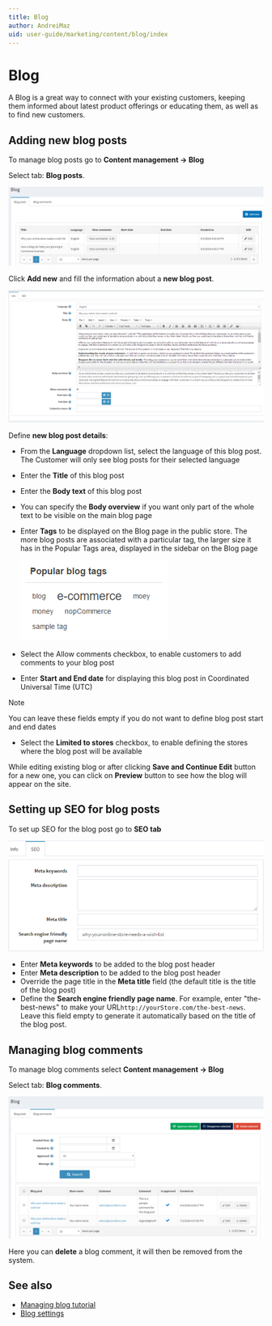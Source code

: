 ```yaml
---
title: Blog
author: AndreiMaz
uid: user-guide/marketing/content/blog/index
---
```

# Blog

A Blog is a great way to connect with your existing customers, keeping them informed about latest product offerings or educating them, as well as to  find new customers.

## Adding new blog posts

To manage blog posts go to **Content management → Blog**

Select tab: **Blog posts**.

![p1](_static/index/Blog1.PNG)

Click **Add new** and fill the information about a **new blog post**.

![p2](_static/index/Blog2.PNG)

Define **new blog post details**:

- From the **Language** dropdown list, select the language of this blog post. The Customer will only see blog posts for their selected language
- Enter the **Title** of this blog post
- Enter the **Body text** of this blog post
- You can specify the **Body overview** if you want only part of the whole text to be visible on the main blog page
- Enter **Tags** to be displayed on the Blog page in the public store. The more blog posts are associated with a particular tag, the larger size it has in the Popular Tags area, displayed in the sidebar on the Blog page

   ![p3](_static/index/Blog3.PNG)

- Select the Allow comments checkbox, to enable customers to add comments to your blog post
- Enter **Start and End date** for displaying this blog post in Coordinated Universal Time (UTC)

 > [!NOTE]
 > You can leave these fields empty if you do not want to define blog post start and end dates

- Select the **Limited to stores** checkbox, to enable defining the stores where the blog post will be available

While editing existing blog or after clicking **Save and Continue Edit** button for a new one, you can click on **Preview** button to see how the blog will appear on the site.

## Setting up SEO for blog posts

To set up SEO for the blog post go to **SEO tab**

![SEO for blog posts](_static/index/Blog4.png)

- Enter **Meta keywords** to be added to the blog post header
- Enter **Meta description** to be added to the blog post header
- Override the page title in the **Meta title** field (the default title is the title of the blog post)
- Define the **Search engine friendly page name**. For example, enter "the-best-news" to make your URL`http://yourStore.com/the-best-news`. Leave this field empty to generate it automatically based on the title of the blog post.

## Managing blog comments

To manage blog comments select **Content management → Blog**

Select tab: **Blog comments**.

![p5](_static/index/Blog5.PNG)

Here you can **delete** a blog comment, it will then be removed from the system.

## See also

- [Managing blog tutorial](https://www.youtube.com/watch?v=wKMKUF7VfW0&list=PLnL_aDfmRHwsbhj621A-RFb1KnzeFxYz4&index=12)
- [Blog settings](xref:user-guide/marketing/content/blog/blog-settings)
